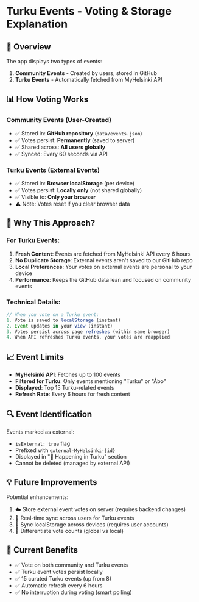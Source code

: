 # Turku Events - Voting & Storage Explanation

## 🌟 Overview
The app displays two types of events:
1. **Community Events** - Created by users, stored in GitHub
2. **Turku Events** - Automatically fetched from MyHelsinki API

## 📊 How Voting Works

### Community Events (User-Created)
- ✅ Stored in: **GitHub repository** (`data/events.json`)
- ✅ Votes persist: **Permanently** (saved to server)
- ✅ Shared across: **All users globally**
- ✅ Synced: Every 60 seconds via API

### Turku Events (External Events)
- ✅ Stored in: **Browser localStorage** (per device)
- ✅ Votes persist: **Locally only** (not shared globally)
- ✅ Visible to: **Only your browser**
- ⚠️ Note: Votes reset if you clear browser data

## 🎯 Why This Approach?

### For Turku Events:
1. **Fresh Content**: Events are fetched from MyHelsinki API every 6 hours
2. **No Duplicate Storage**: External events aren't saved to our GitHub repo
3. **Local Preferences**: Your votes on external events are personal to your device
4. **Performance**: Keeps the GitHub data lean and focused on community events

### Technical Details:
```typescript
// When you vote on a Turku event:
1. Vote is saved to localStorage (instant)
2. Event updates in your view (instant)
3. Votes persist across page refreshes (within same browser)
4. When API refreshes Turku events, your votes are reapplied
```

## 📈 Event Limits

- **MyHelsinki API**: Fetches up to 100 events
- **Filtered for Turku**: Only events mentioning "Turku" or "Åbo"
- **Displayed**: Top 15 Turku-related events
- **Refresh Rate**: Every 6 hours for fresh content

## 🔍 Event Identification

Events marked as external:
- `isExternal: true` flag
- Prefixed with `external-MyHelsinki-{id}`
- Displayed in "🌟 Happening in Turku" section
- Cannot be deleted (managed by external API)

## 💡 Future Improvements

Potential enhancements:
1. ☁️ Store external event votes on server (requires backend changes)
2. 🔄 Real-time sync across users for Turku events
3. 📱 Sync localStorage across devices (requires user accounts)
4. 🎨 Differentiate vote counts (global vs local)

## 🎉 Current Benefits

- ✅ Vote on both community and Turku events
- ✅ Turku event votes persist locally
- ✅ 15 curated Turku events (up from 8)
- ✅ Automatic refresh every 6 hours
- ✅ No interruption during voting (smart polling)
